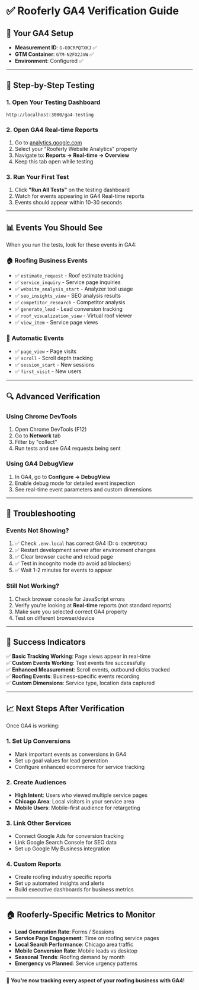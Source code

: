 # ✅ Rooferly GA4 Verification Guide

## 🎯 Your GA4 Setup
- **Measurement ID**: `G-G9CRPQTXKJ` ✅
- **GTM Container**: `GTM-N2FX2JVW` ✅
- **Environment**: Configured ✅

---

## 🧪 **Step-by-Step Testing**

### 1. Open Your Testing Dashboard
```
http://localhost:3000/ga4-testing
```

### 2. Open GA4 Real-time Reports
1. Go to [analytics.google.com](https://analytics.google.com)
2. Select your "Rooferly Website Analytics" property
3. Navigate to: **Reports → Real-time → Overview**
4. Keep this tab open while testing

### 3. Run Your First Test
1. Click **"Run All Tests"** on the testing dashboard
2. Watch for events appearing in GA4 Real-time reports
3. Events should appear within 10-30 seconds

---

## 📊 **Events You Should See**

When you run the tests, look for these events in GA4:

### 🏠 **Roofing Business Events**
- ✅ `estimate_request` - Roof estimate tracking
- ✅ `service_inquiry` - Service page inquiries  
- ✅ `website_analysis_start` - Analyzer tool usage
- ✅ `seo_insights_view` - SEO analysis results
- ✅ `competitor_research` - Competitor analysis
- ✅ `generate_lead` - Lead conversion tracking
- ✅ `roof_visualization_view` - Virtual roof viewer
- ✅ `view_item` - Service page views

### 🔄 **Automatic Events**
- ✅ `page_view` - Page visits
- ✅ `scroll` - Scroll depth tracking
- ✅ `session_start` - New sessions
- ✅ `first_visit` - New users

---

## 🔍 **Advanced Verification**

### Using Chrome DevTools
1. Open Chrome DevTools (F12)
2. Go to **Network** tab
3. Filter by "collect" 
4. Run tests and see GA4 requests being sent

### Using GA4 DebugView
1. In GA4, go to **Configure → DebugView**
2. Enable debug mode for detailed event inspection
3. See real-time event parameters and custom dimensions

---

## 🚨 **Troubleshooting**

### Events Not Showing?
1. ✅ Check `.env.local` has correct GA4 ID: `G-G9CRPQTXKJ`
2. ✅ Restart development server after environment changes
3. ✅ Clear browser cache and reload page
4. ✅ Test in incognito mode (to avoid ad blockers)
5. ✅ Wait 1-2 minutes for events to appear

### Still Not Working?
1. Check browser console for JavaScript errors
2. Verify you're looking at **Real-time** reports (not standard reports)
3. Make sure you selected correct GA4 property
4. Test on different browser/device

---

## 🎯 **Success Indicators**

✅ **Basic Tracking Working**: Page views appear in real-time  
✅ **Custom Events Working**: Test events fire successfully  
✅ **Enhanced Measurement**: Scroll events, outbound clicks tracked  
✅ **Roofing Events**: Business-specific events recording  
✅ **Custom Dimensions**: Service type, location data captured  

---

## 📈 **Next Steps After Verification**

Once GA4 is working:

### 1. Set Up Conversions
- Mark important events as conversions in GA4
- Set up goal values for lead generation
- Configure enhanced ecommerce for service tracking

### 2. Create Audiences
- **High Intent**: Users who viewed multiple service pages
- **Chicago Area**: Local visitors in your service area
- **Mobile Users**: Mobile-first audience for retargeting

### 3. Link Other Services
- Connect Google Ads for conversion tracking
- Link Google Search Console for SEO data
- Set up Google My Business integration

### 4. Custom Reports
- Create roofing industry specific reports
- Set up automated insights and alerts
- Build executive dashboards for business metrics

---

## 🏠 **Rooferly-Specific Metrics to Monitor**

- **Lead Generation Rate**: Forms / Sessions
- **Service Page Engagement**: Time on roofing service pages
- **Local Search Performance**: Chicago area traffic
- **Mobile Conversion Rate**: Mobile leads vs desktop
- **Seasonal Trends**: Roofing demand by month
- **Emergency vs Planned**: Service urgency patterns

---

**🎉 You're now tracking every aspect of your roofing business with GA4!**
